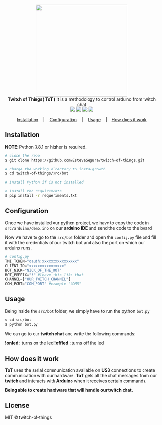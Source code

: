 <p align=center>

  <img width=300 src="https://i.imgur.com/CWHoH08.png"/>

  <br>
  <span><strong>Twitch of Things( ToT )</strong> It is a methodology to control arduino from twitch chat <br />
<img src="https://img.shields.io/badge/Python-3.8.1-green"> 
<img src="https://img.shields.io/badge/License-MIT-blue">
<a href="http://girlazo.com"><img src="https://img.shields.io/badge/Website-up-green"></a>
<img src="https://img.shields.io/badge/Version-0.0.1-blue">
</p>


<p align="center">
     <a href="#installation">Installation</a>
          &nbsp;&nbsp;&nbsp;|&nbsp;&nbsp;&nbsp;
     <a href="#configuration">Configuration</a>
          &nbsp;&nbsp;&nbsp;|&nbsp;&nbsp;&nbsp;
     <a href="#usage">Usage</a>
          &nbsp;&nbsp;&nbsp;|&nbsp;&nbsp;&nbsp;
    <a href="#how-does-it-work">How does it work</a>
</p>



## Installation

**NOTE**: Python 3.8.1 or higher is required.

```bash
# clone the repo
$ git clone https://github.com/EsteveSegura/twitch-of-things.git

# change the working directory to insta-growth
$ cd twitch-of-things/src/bot

# install Python if is not installed

# install the requirements
$ pip install -r requeriments.txt
```


## Configuration 
Once we have installed our python project, we have to copy the code in ``src/arduino/demo.ino`` on our **arduino IDE** and send the code to the board


Now we have to go to the ``src/bot`` folder and open the ``config.py`` file and fill it with the credentials of our twitch bot and also the port on which our arduino runs.

```python
# config.py
TMI_TOKEN="oauth:xxxxxxxxxxxxxxxx"
CLIENT_ID="xxxxxxxxxxxxxxxx"
BOT_NICK="NICK_OF_THE_BOT"
BOT_PREFIX="!" #leave this like that
CHANNEL=["OUR_TWITCH_CHANNEL"]
COM_PORT="COM_PORT" #example "COM5"
```

## Usage
Being inside the ``src/bot`` folder, we simply have to run the python ``bot.py`` 
``` bash
$ cd src/bot
$ python bot.py
```
We can go to our **twitch chat** and write the following commands:

**!onled** : turns on the led
**!offled** : turns off the led

## How does it work
**ToT** uses the serial communication available on **USB** connections to create communication with our hardware. **ToT** gets all the chat messages from our **twitch** and interacts with **Arduino** when it receives certain commands.

**Being able to create hardware that will handle our twitch chat.**

## License
MIT © twitch-of-things